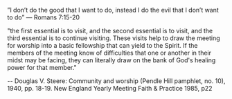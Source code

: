 
”I don’t do the good that I want to do, instead I do the evil that I don’t want to do” 
— Romans 7:15-20

"the first essential is to visit, and the second essential is to visit, and the third essential is to continue visiting. These visits help to draw the meeting for worship into a basic fellowship that can yield to the Spirit. If the members of the meeting know of difficulties that one or another in their midst may be facing, they can literally draw on the bank of God's healing power for that member."

-- Douglas V. Steere: Community and worship (Pendle Hill pamphlet, no. 10), 1940, pp. 18-19.
New England Yearly Meeting Faith & Practice 1985, p22
